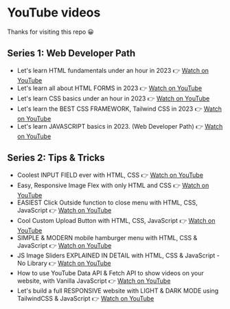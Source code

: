 # YouTube videos

Thanks for visiting this repo 😀

## Series 1: Web Developer Path

- Let's learn HTML fundamentals under an hour in 2023 👉 [Watch on YouTube](https://youtu.be/n3IKAOPwOxw?si=IJFHOjB4a6YZCbD9)
- Let's learn all about HTML FORMS in 2023 👉 [Watch on YouTube](https://youtu.be/FcCM6J1ATUk?si=gM7J9nDhGpjnDo6S)
- Let's learn CSS basics under an hour in 2023 👉 [Watch on YouTube](https://youtu.be/KyadRN-xe14?si=m0Ok1ksF0zeCg3ps)
- Let's learn the BEST CSS FRAMEWORK, Tailwind CSS in 2023 👉 [Watch on YouTube](https://youtu.be/mOP7e0aqmgk?si=HUyI-fqiMRMYUz5l)
- Let's learn JAVASCRIPT basics in 2023. (Web Developer Path) 👉 [Watch on YouTube](https://youtu.be/YoVO4-bN3HY?si=JO5lpLPeJQ59vX3d)

## Series 2: Tips & Tricks

- Coolest INPUT FIELD ever with HTML, CSS 👉 [Watch on YouTube](https://youtu.be/9wO594NXw34?si=LAOc_ZS51x4AkX5-)
- Easy, Responsive Image Flex with only HTML and CSS 👉 [Watch on YouTube](https://youtu.be/rFPlzf769Fo?si=WSO3fja_JH-QXbRu)
- EASIEST Click Outside function to close menu with HTML, CSS, JavaScript 👉 [Watch on YouTube](https://youtu.be/w-SpaTBf-j0?si=aej-72XTvW_xcYvY)
- Cool Custom Upload Button with HTML, CSS, JavaScript 👉 [Watch on YouTube](https://youtu.be/bbFPXE2t0LQ?si=Zw_sMt9SxsY3sz3t)
- SIMPLE & MODERN mobile hamburger menu with HTML, CSS & JavaScript 👉 [Watch on YouTube](https://youtu.be/xcyfjHhMt28?si=H562ipmb9e3iXpQt)
- JS Image Sliders EXPLAINED IN DETAIL with HTML, CSS & JavaScript - No Library 👉 [Watch on YouTube](https://youtu.be/EhaKVu_3ikI?si=P6MCmnxAwN8yOsIQ)
- How to use YouTube Data API & Fetch API to show videos on your website, with Vanilla JavaScript  👉 [Watch on YouTube](https://youtu.be/Bzw2T18YDJ4?si=xWZk3k3BKByQaBTl)
- Let's build a full RESPONSIVE website with LIGHT & DARK MODE using TailwindCSS & JavaScript 👉 [Watch on YouTube](https://youtu.be/rSSS-SKBc_I?si=tHsPdpUmJm8g2eQK)
